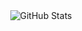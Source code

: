 <center>
  <img src="https://github-readme-stats.vercel.app/api?username=Jinwoooooooo&show_icons=true&theme=radical" alt="GitHub Stats">
</center>
